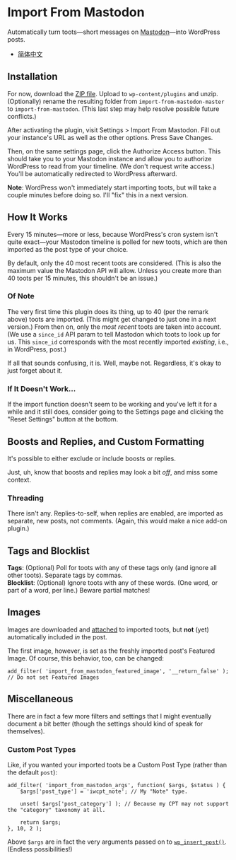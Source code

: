 # Import From Mastodon
Automatically turn toots—short messages on [Mastodon](https://joinmastodon.org/)—into WordPress posts.

- [简体中文](README_zh-Hans.md)

## Installation
For now, download the [ZIP file](https://github.com/janboddez/import-from-mastodon/archive/refs/heads/master.zip). Upload to `wp-content/plugins` and unzip. (Optionally) rename the resulting folder from `import-from-mastodon-master` to `import-from-mastodon`. (This last step may help resolve possible future conflicts.)

After activating the plugin, visit Settings > Import From Mastodon. Fill out your instance's URL as well as the other options. Press Save Changes.

Then, on the same settings page, click the Authorize Access button. This should take you to your Mastodon instance and allow you to authorize WordPress to read from your timeline. (We don't request write access.) You'll be automatically redirected to WordPress afterward.

**Note**: WordPress won't immediately start importing toots, but will take a couple minutes before doing so. I'll "fix" this in a next version.

## How It Works
Every 15 minutes—more or less, because WordPress's cron system isn't quite exact—your Mastodon timeline is polled for new toots, which are then imported as the post type of your choice.

By default, only the 40 most recent toots are considered. (This is also the maximum value the Mastodon API will allow. Unless you create more than 40 toots per 15 minutes, this shouldn't be an issue.)

### Of Note
The very first time this plugin does its thing, up to 40 (per the remark above) toots are imported. (This might get changed to just one in a next version.) From then on, only the _most recent_ toots are taken into account. (We use a `since_id` API param to tell Mastodon which toots to look up for us. This `since_id` corresponds with the most recently imported _existing_, i.e., in WordPress, post.)

If all that sounds confusing, it is. Well, maybe not. Regardless, it's okay to just forget about it.

### If It Doesn't Work...

If the import function doesn't seem to be working and you've left it for a while and it still does, consider going to the Settings page and clicking the "Reset Settings" button at the bottom.

## Boosts and Replies, and Custom Formatting
It's possible to either exclude or include boosts or replies.

Just, uh, know that boosts and replies may look a bit _off_, and miss some context.

### Threading
There isn't any. Replies-to-self, when replies are enabled, are imported as separate, new posts, not comments. (Again, this would make a nice add-on plugin.)

## Tags and Blocklist
**Tags**: (Optional) Poll for toots with any of these tags only (and ignore all other toots). Separate tags by commas.  
**Blocklist**: (Optional) Ignore toots with any of these words. (One word, or part of a word, per line.) Beware partial matches!

## Images
Images are downloaded and [attached](https://wordpress.org/support/article/using-image-and-file-attachments/#attachment-to-a-post) to imported toots, but **not** (yet) automatically included _in_ the post.

The first image, however, is set as the freshly imported post's Featured Image. Of course, this behavior, too, can be changed:
```
add_filter( 'import_from_mastodon_featured_image', '__return_false' ); // Do not set Featured Images
```

## Miscellaneous
There are in fact a few more filters and settings that I might eventually document a bit better (though the settings should kind of speak for themselves).

### Custom Post Types
Like, if you wanted your imported toots be a Custom Post Type (rather than the default `post`):
```
add_filter( 'import_from_mastodon_args', function( $args, $status ) {
	$args['post_type'] = 'iwcpt_note'; // My "Note" type.

	unset( $args['post_category'] ); // Because my CPT may not support the "category" taxonomy at all.

	return $args;
}, 10, 2 );

```
Above `$args` are in fact the very arguments passed on to [`wp_insert_post()`](https://developer.wordpress.org/reference/functions/wp_insert_post/#parameters). (Endless possibilities!)
